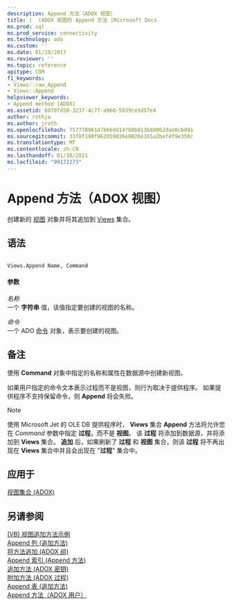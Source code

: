 ```yaml
---
description: Append 方法（ADOX 视图）
title: )  (ADOX 视图的 Append 方法 |Microsoft Docs
ms.prod: sql
ms.prod_service: connectivity
ms.technology: ado
ms.custom: ''
ms.date: 01/19/2017
ms.reviewer: ''
ms.topic: reference
apitype: COM
f1_keywords:
- Views::raw_Append
- Views::Append
helpviewer_keywords:
- Append method [ADOX]
ms.assetid: 6070fd58-3237-4c77-a966-5b39ce5d57e4
author: rothja
ms.author: jroth
ms.openlocfilehash: 757778961d7b66dd147b8b013b48062dae0cbd91
ms.sourcegitcommit: 33f0f190f962059826e002be165a2bef4f9e350c
ms.translationtype: MT
ms.contentlocale: zh-CN
ms.lasthandoff: 01/30/2021
ms.locfileid: "99172273"
---
```

# <a name="append-method-adox-views"></a>Append 方法（ADOX 视图）
创建新的 [视图](./view-object-adox.md) 对象并将其追加到 [Views](./views-collection-adox.md) 集合。  
  
## <a name="syntax"></a>语法  
  
```  
  
Views.Append Name, Command  
```  
  
#### <a name="parameters"></a>参数  
 *名称*  
 一个 **字符串** 值，该值指定要创建的视图的名称。  
  
 *命令*  
 一个 ADO [命令](../ado-api/command-object-ado.md) 对象，表示要创建的视图。  
  
## <a name="remarks"></a>备注  
 使用 **Command** 对象中指定的名称和属性在数据源中创建新视图。  
  
 如果用户指定的命令文本表示过程而不是视图，则行为取决于提供程序。 如果提供程序不支持保留命令，则 **Append** 将会失败。  
  
> [!NOTE]
>  使用 Microsoft Jet 的 OLE DB 提供程序时， **Views** 集合 **Append** 方法将允许您在 *Command* 参数中指定 **过程**，而不是 **视图**。 该 **过程** 将添加到数据源，并将添加到 **Views** 集合。 **追加** 后，如果刷新了 **过程** 和 **视图** 集合，则该 **过程** 将不再出现在 **Views** 集合中并且会出现在 "**过程**" 集合中。  
  
## <a name="applies-to"></a>应用于  
 [视图集合 (ADOX)](./views-collection-adox.md)  
  
## <a name="see-also"></a>另请参阅  
 [ (VB) 视图追加方法示例 ](./views-append-method-example-vb.md)   
 [Append 列 (追加方法) ](./append-method-adox-columns.md)   
 [将方法追加 (ADOX 组) ](./append-method-adox-groups.md)   
 [Append 索引 (Append 方法) ](./append-method-adox-indexes.md)   
 [追加方法 (ADOX 密钥) ](./append-method-adox-keys.md)   
 [附加方法 (ADOX 过程) ](./append-method-adox-procedures.md)   
 [Append 表 (追加方法) ](./append-method-adox-tables.md)   
 [Append 方法（ADOX 用户）](./append-method-adox-users.md)